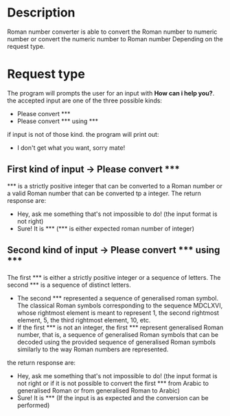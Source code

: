 # Description 
Roman number converter is able to convert the Roman number to numeric number or convert the numeric number to Roman number Depending on the request type.

# Request type
The program will prompts the user for an input with **How can i help you?**. the accepted input are one of the three possible kinds:
* Please convert ***
* Please convert *** using ***

if input is not of those kind. the program will print out:

* I don't get what you want, sorry mate!

## First kind of input -> Please convert ***
*** is a strictly positive integer that can be converted to a Roman number or a valid Roman number that can be converted tp a integer. The return response are:
* Hey, ask me something that's not impossible to do! (the input format is not right)
* Sure! It is *** (*** is either expected roman number of integer)

## Second kind of input -> Please convert *** using ***
The first *** is either a strictly positive integer or a sequence of letters. The second *** is a sequence of distinct letters.

* The second *** represented a sequence of generalised roman symbol. The classical Roman symbols corresponding to the sequence MDCLXVI, whose rightmost element is meant to represent 1, the second rightmost element, 5, the third rightmost element, 10, etc.
* If the first *** is not an integer, the first *** represent generalised Roman number, that is, a sequence of generalised Roman symbols that can be decoded using the provided sequence of generalised Roman symbols similarly to the way Roman numbers are represented. 

the return response are:
* Hey, ask me something that's not impossible to do! (the input format is not right or if it is not possible to convert the first *** from Arabic to generalised Roman or from generalised Roman to Arabic)
* Sure! It is *** (If the input is as expected and the conversion can be performed)

